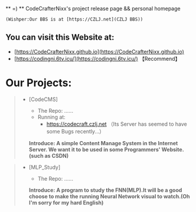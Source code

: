 ** =) **
CodeCrafterNixx's project release page &amp;&amp; personal homepage

` (Wishper:Our BBS is at [https://CZLJ.net](CZLJ BBS)) `

## You can visit this Website at:

* [https://CodeCrafterNixx.github.io](https://CodeCrafterNixx.github.io)
* [https://codingni.6tv.icu/](https://codingni.6tv.icu/) 【Recommend】

# Our Projects:
> * [CodeCMS]
>   - The Repo: ......
>   - Running at:
>     - https://codecraft.czlj.net （Its Server has seemed to have some Bugs recently...）
> 
>   __Introduce: A simple Content Manage System in the Internet Server. We want it to be used in some Programmers' Website.(such as CSDN)__


> * [MLP_Study]
>   - The Repo: ......
>   
>   __Introduce: A program to study the FNN(MLP).It will be a good choose to make the running Neural Network visual to watch.(Oh I'm sorry for my hard English)__
